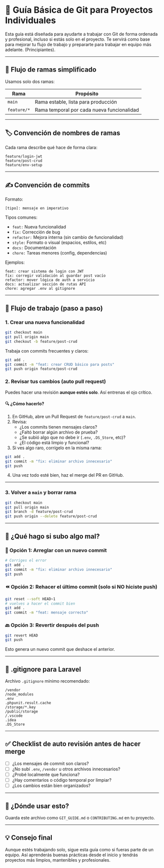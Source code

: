 # 🚀 Guía Básica de Git para Proyectos Individuales

Esta guía está diseñada para ayudarte a trabajar con Git de forma ordenada y profesional, incluso si estás solo en el proyecto. Te servirá como base para mejorar tu flujo de trabajo y prepararte para trabajar en equipo más adelante. (Principiantes).

---

## 🌲 Flujo de ramas simplificado

Usamos solo dos ramas:

| Rama       | Propósito                                      |
|------------|-----------------------------------------------|
| `main`     | Rama estable, lista para producción            |
| `feature/*`| Rama temporal por cada nueva funcionalidad     |

---

## 🏷️ Convención de nombres de ramas

Cada rama describe qué hace de forma clara:

```
feature/login-jwt
feature/post-crud
feature/env-setup
```

---

## ✍️ Convención de commits

Formato:
```
[tipo]: mensaje en imperativo
```

Tipos comunes:
- `feat:` Nueva funcionalidad
- `fix:` Corrección de bug
- `refactor:` Mejora interna (sin cambio de funcionalidad)
- `style:` Formato o visual (espacios, estilos, etc)
- `docs:` Documentación
- `chore:` Tareas menores (config, dependencias)

Ejemplos:
```
feat: crear sistema de login con JWT
fix: corregir validación al guardar post vacío
refactor: mover lógica de auth a servicio
docs: actualizar sección de rutas API
chore: agregar .env al gitignore
```

---

## 🔄 Flujo de trabajo (paso a paso)

### 1. Crear una nueva funcionalidad

```bash
git checkout main
git pull origin main
git checkout -b feature/post-crud
```

Trabaja con commits frecuentes y claros:

```bash
git add .
git commit -m "feat: crear CRUD básico para posts"
git push origin feature/post-crud
```

### 2. Revisar tus cambios (auto pull request)

Puedes hacer una revisión **aunque estés solo**. Así entrenas el ojo crítico.

#### 🔍 ¿Cómo hacerlo?

1. En GitHub, abre un Pull Request de `feature/post-crud` a `main`.
2. Revisa:
   - ¿Los commits tienen mensajes claros?
   - ¿Faltó borrar algún archivo de prueba?
   - ¿Se subió algo que no debe ir (`.env`, `.DS_Store`, etc)?
   - ¿El código está limpio y funcional?
3. Si ves algo raro, corrígelo en la misma rama:

```bash
git add .
git commit -m "fix: eliminar archivo innecesario"
git push
```

4. Una vez todo esté bien, haz el merge del PR en GitHub.

---

### 3. Volver a `main` y borrar rama

```bash
git checkout main
git pull origin main
git branch -d feature/post-crud
git push origin --delete feature/post-crud
```

---

## 🧼 ¿Qué hago si subo algo mal?

### 🔁 Opción 1: Arreglar con un nuevo commit

```bash
# Corriges el error
git add .
git commit -m "fix: eliminar archivo innecesario"
git push
```

### ⏪ Opción 2: Rehacer el último commit (solo si NO hiciste push)

```bash
git reset --soft HEAD~1
# vuelves a hacer el commit bien
git add .
git commit -m "feat: mensaje correcto"
```

### 🔙 Opción 3: Revertir después del push

```bash
git revert HEAD
git push
```

Esto genera un nuevo commit que deshace el anterior.

---

## 🛑 .gitignore para Laravel

Archivo `.gitignore` mínimo recomendado:

```
/vendor
/node_modules
.env
.phpunit.result.cache
/storage/*.key
/public/storage
/.vscode
.idea
.DS_Store
```

---

## ✅ Checklist de auto revisión antes de hacer merge

- [ ] ¿Los mensajes de commit son claros?
- [ ] ¿No subí `.env`, `/vendor` u otros archivos innecesarios?
- [ ] ¿Probé localmente que funciona?
- [ ] ¿Hay comentarios o código temporal por limpiar?
- [ ] ¿Los cambios están bien organizados?

---

## 📝 ¿Dónde usar esto?

Guarda este archivo como `GIT_GUIDE.md` o `CONTRIBUTING.md` en tu proyecto.

---

## 💡 Consejo final

Aunque estés trabajando solo, sigue esta guía como si fueras parte de un equipo. Así aprenderás buenas prácticas desde el inicio y tendrás proyectos más limpios, mantenibles y profesionales.
